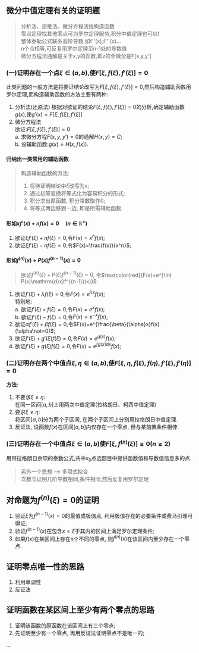 ## 微分中值定理有关的证明题

> 分析法、逆推法、微分方程法找构造函数  
> 零点定理找其他零点可为罗尔定理服务,积分中值定理也可以!  
> 整体泰勒公式联系高阶导数,如f''(x),f'''(x)...  
> n个点相等,可反复用罗尔定理至n-1处的导数值  
> 微分方程法通解是关于x,y的函数,即z的全微分是F[x,y,y']

### (一)证明存在一个点$\xi \in(a, b)$,使$F[\xi, f(\xi), f'(\xi)]=0$

此类问题的一般方法是将要证结论改写为$F[\xi, f(\xi), f'(\xi)]=0$,然后构造辅助函数用罗尔定理,而构造辅助函数的方法主要有两种:

1. 分析法(还原法)
   根据对欲证的结论$F[\xi, f(\xi), f'(\xi)]=0$的分析,确定辅助函数$g(x)$,使$g'(x)=F[\xi, f(\xi), f'(\xi)]$
2. 微分方程法  
   欲证:$F[\xi, f(\xi), f'(\xi)]=0$  
    a. 求微分方程$F(x,y,y')=0$的通解$H(x,y)=C$;  
    b. 设辅助函数:$g(x)= H(x,f(x))$.

#### 归纳出一类常用的辅助函数

> 构造辅助函数的方法: <BR>
>
> 1. 将待证明结论中$\xi$改写为x;
> 2. 通过初等变换将等式化为容易积分的形式;
> 3. 积分求出原函数, 积分常数取作0;
> 4. 将等式两边移到一边, 即是所需辅助函数.

#### 形如$xf'(x)+nf(x)=0 \quad(n\in \mathbb{R^+})$

1. 欲证$\xi f'(\xi)+nf(\xi)=0$,令$F(x)=x^nf(x)$;
2. 欲证$\xi f'(\xi)-nf(\xi)=0$,令$F(x)=\frac{f(x)}{x^n}$;

#### 形如$f^{(n)}(x)+P(x)f^{(n-1)}(x)=0$
> 欲证$f^{(n)}(\xi)+P(\xi)f^{(n-1)}(\xi)=0$, 令$\textcolor{red}{F(x)=e^{\int P(x)\mathrm{d}x}f^{(n-1)}(x)}$

1. 欲证$f'(\xi)+\lambda f(\xi)=0$,令$F(x)=e^{\lambda x}f(x)$;<BR>
	特别地:<BR>
	a. 欲证$f'(\xi)+f(\xi)=0$,令$F(x)=e^xf(x)$;<BR>
	b. 欲证$f'(\xi)-f(\xi)=0$,令$F(x)=e^{-x}f(x)$;
2. 欲证$\alpha f'(\xi)+\beta f(\xi)=0$,令$F(x)=e^{\frac{\beta}{\alpha}x}f(x)(\alpha\not=0)$;
3. 欲证$f'(\xi)+g'(\xi)f(\xi)=0$,令$F(x)=e^{g(x)}f(x)$;
4. 欲证$f'(\xi)+g(\xi)f(\xi)=0$,令$F(x)=e^{\int g(x)\mathrm{d}x}f(x)$;

### (二)证明存在两个中值点$\xi, \eta\in(a, b)$,使$F[\xi, \eta, f(\xi), f(\eta), f'(\xi), f'(\eta)]=0$

**方法:**

1. 不要求$\xi \not= \eta$:  
   在同一区间$[a, b]$上用两次中值定理(拉格朗日、柯西中值定理)
2. 要求$\xi\not=\eta$:  
   将区间$[a, b]$分为两个子区间, 在两个子区间上分别用拉格朗日中值定理.
3. 反证法, 设函数$f(x)$在区间$[a,b]$内仅存在一个零点, 但与某前置条件相悖.

### (三)证明存在一个中值点$\xi\in(a, b)$使$F[\xi, f^{(n)}(\xi)]\ge0(n\ge2)$

用带拉格朗日余项的泰勤公式,共中$x_0$点选题目中提供函数值和导数值信息多的点.

> 另外一个思想 —> 多项式拟合  
> 次数与证明几阶导数相同,条件相同,然后反复用罗尔定理

## 对命题为$f^{(n)}(\xi)=0$的证明

1. 验证$\xi$为$f^{(n-1)}(x)=0$的最值或极值点, 利用极值存在的必要条件或费马引理可得证;
2. 验证$f^{(n-1)}(x)$在包含$x=\xi$于其内的区间上满足罗尔定理条件;
3. 如果$f(x)$在某区间上存在n个不同的零点, 则$f^{(n)}(x)$在该区间内至少存在一个零点.

## 证明零点唯一性的思路

1. 利用单调性
2. 反证法

## 证明函数在某区间上至少有两个零点的思路

1. 证明该函数的原函数在该区间上有三个零点;
2. 先证明至少有一个零点, 再用反证法证明零点不是唯一的;

...
